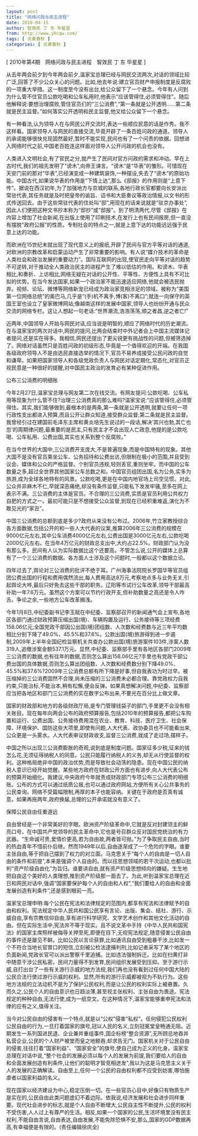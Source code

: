 ```yaml
---
layout: post
title: "网络问政与民主进程"
date: 2010-04-15
author: 智效民 丁 东 毕星星
from: http://www.yhcqw.com/
tags: [ 炎黄春秋 ]
categories: [ 炎黄春秋 ]
---
```



[ 2010年第4期　网络问政与民主进程　智效民 丁 东 毕星星 ]


从去年两会前夕到今年两会前夕,温家宝总理已经与网民交流两次,对话的领域比较广泛,回答了不少公众关心的问题。比如,他去年说:建立官员财产申报制度是反腐败的一项重大举措。这一制度至今没有出台,给公众留下了一个悬念。今年有人问到为什么管不住官员公款吃喝和公车私用时,他表示“应该管得住,必须管得住”。随后他解释说:要想治理腐败,管住官员们的“三公消费”,“第一条就是公开透明……第二条就是民主监督。”如何落实公开透明和民主监督,他又给公众留下一个悬念。


有一种看法,认为领导人在与网民公开交流时,表达一些顺应民意的话是作秀。我不这样看。国家领导人与网民的直接交流,毕竟开辟了一条百姓问政的通道。领导人的承诺能够很快兑现固然最好,暂时不能实现,民间也有了一个问责的依据。回想进入网络时代之前,中国老百姓连这样面对领导人公开问政的机会也没有。


人类进入文明社会,有了官民之分,就产生了民间对官方问政的需求和冲动。早在上古时代,我们的祖先发明了“谤木”,向帝王谏言。“谤木”是“华表”的雏形。可惜现在天安门前的那对“华表”,已经演变成一种建筑装饰,一种摆设,失去了“谤木”的原始功能。中国古代,如果说华表的作用是“下情上达”,那么《邸报》的作用则是“上意下传”。据说在西汉初年,为了加强地方与京城的联系,各地行政长官都要向长安派出常驻代表,其任务就是及时把皇帝的谕旨、诏书和大臣奏议等政治情报,以文书的形式传送回去。由于这些常驻代表的住处叫“邸”,用现在的话来说就是“驻京办事处”,因此人们便把这种文书抄本称为“邸抄”或“邸报”。到了明清两代,尽管《邸报》在内容上增加了社会新闻,在出版上使用了印刷技术,在发行上也有民间报房,但一直没有摆脱“政府公报”的性质。专制社会的特点之一,就是上意下达的功能远远强于民意上达的功能。


而欧洲在15世纪末就出现了现代意义上的报纸,开辟了民间与官方平等对话的通道,对欧洲的宗教改革和启蒙运动产生了非常重要的影响。有人说“媒介技术的革命是人类社会和政治发展的重要动力”。国际互联网的出现,使官民走向平等对话的趋势不可逆转,对于推动全人类政治民主的进程产生了难以低估的作用。和谤木、华表相比,和奏折、上访相比,网络无疑在对话的公开性、平等性、方便性上具有不可比拟的优势。在当今发达国家,如果一个政治家不能迅速适应网络,他就会被选民抛弃。视频、论坛、微博等网络新宠已经成为政治家竞相涉足的领域。被称为“美国第一位网络总统”的奥巴马,几乎是“(手)机不离手,博(客)不离口”;就连一向保守的英国王室也设立了皇家微博网站;像越南这样的发展中国家,领导人也纷纷开通与民众交流的网络专栏。这让人想起一句老话:“世界潮流,浩浩荡荡,顺之者昌,逆之者亡!”


近两年,中国领导人开始与网民对话,应当说是明智的,顺应了网络时代的历史潮流。在与温家宝的两次对话中,网民的提问,比两会结束时中外记者会上中国主流媒体记者提问,还是实在得多。我相信,网民还提出了更尖锐更有挑战性的问题,但被筛选掉了。网络对话虽然只是百姓问政的初级形态,毕竟是一个值得欢迎的开端。在我国各级政府领导人不是由选民直接选举的情况下,官员不易养成接受公民问政的自觉和谦卑。如果把国家领导人和各级党政负责人与网民对话定期化,常态化,对官员正视民意是一种很好的提醒,对中国民主政治的发育必有某种促进作用。

公布三公消费的明细账


今年2月27日,温家宝总理与网友第二次在线交流。有网友提问:公款吃喝、公车私用等现象为什么管不住?治理三公消费真的那么难吗?温家宝说:“应该管得住,必须管得住。其实,我们能够做到,最根本的是两条,第一条就是公开透明,就要让任何一项行政性支出都进入预算,而且公开让群众知道,接受群众监督;第二条就是民主监督。我曾经引过在建国前毛泽东主席和黄炎培先生说过的一段话,解决‘其兴也勃,其亡也忽’的周期律问题,最重要的是民主,只有民主才不会出现人亡政息,他提的是公款吃喝、公车私用、公费出国,其实也关系到整个反腐败。”


在当今世界的大国中,三公消费开支庞大,不是普遍现象,而是中国特有的现象。其他大国不是没有官员乘坐公车、公务招待和公费出访,但限制在极小的范围,并且受到议会、媒体和公众的严格监督。个别官员违规,轻则丢官,重则坐牢。而中国的公车数量之多,超过全世界其他国家公车总数之和。中国官员组团出国,名为公务,实多为旅游,成为全球各地特有的风景。公款吃喝,更是在中国内地官场上司空见惯。对此,公众并非麻木不仁,早就深恶痛绝,却没有条件监督,只能私下发发牢骚,至多在网上表示不满。三公消费的主体是官员。不合理的三公消费,实质是官员利用公共权力自肥的方式之一。最初可能只是不想接受公众监督,到现在已经积重难返,演化为不敢见光的“家丑”。


中国三公消费的总额到底是多少?政府从来没有公布过。2006年,竹立家教授综合各方面数据,包括公开的和一些人大代表的议案,推算2006年三公消费的规模在9000亿元左右,其中公车消费4000亿元左右,公费出国是3000亿元左右,公款吃喝2000亿元左右。在当年4万亿元的财政总支出中,大约占22.5%。财政部门认为没有那么多。民间有人认为实际数据比这个还要高。不管怎么说,公开的媒体上总算有了一个三公消费的数据。各方面人士涉及这个问题时,一般都以这个数据立论。


四年过去了,舆论对三公消费的批评不绝于耳。广州海事法院院长罗国华等官员组团公费出国的行程和费用偶然流出,每人费用高达8万元,考察地点多与业务无关,引起舆论大哗,最后只好免去这些干部的职务。辽阳等市试行公车改革,领导干部最高补助一年7.6万元。虽然这个方案可以节约行政开支,但补助数量之高还是令人咋舌。争论之余,一些地方公车改革搁浅。


今年1月8日,中纪委副书记李玉赋在中纪委、监察部召开的新闻通气会上宣布,各地区各部门通过财政预算压缩出国(境)、车辆购置及运行、公务接待等三项经费158.06亿元;全国党政干部因公出国(境)团组数、人次数和经费数与近三年平均数相比分别下降了49.0%、45.5%和37.6%。公款出国(境)旅游得到进一步遏制,2009年上半年全国纪检监察机关共查办公款出国(境)旅游案件103件,涉案人数319人,追缴涉案金额537.1万元。显然,中纪委、监察部手里有各地区各部门2009年三公消费的数据,也有往年的数据,否则怎么算出158.06亿元?手里也有党政干部公费出国的具体数据,否则怎么算出团组数、人次数和经费数分别下降49.0%、45.5%和37.6%?2009年三公消费总额有所下降是好事,但自我表功为时过早。被压缩掉的三公消费固然不合理,尚未压缩的三公消费未必都合理。靠党政权力自我约束,只能治标,不能治本,稍有松懈,便会反弹。如果真想解决问题,中纪委、监察部应当把各地区和部门三公消费的实在数字公布出来,不要光在百分比上做文章。


国家的财政部和地方的各级财政厅局,是专门管理钱袋子的部门,手里更不会没有相关账目。现在每年向两会公布的政府预算报告,包括2010年的预算报告,都把公车购置和运行、公费出国、公务接待费用混在农业、教育、科技、医疗卫生、社会保障、环境保护、国防这些大项里,即使有问题,人大代表、政协委员也不可能看出来,公众更是一头雾水。人大代表审议财政收支,监督三公消费,就成了走过场,摆样子。


中国之所以出现三公消费膨胀的奇观,说到底是制度问题。国家征多少税,征来的钱怎么花,无须征得纳税人的同意。公民只能履行纳税人的义务,却无从行使监督的权利。这种格局绝非中国的政治优势,而是导致社会动荡的隐患。现在中国公民的纳税人意识已经开始觉醒。某些地方政府在财政公开方面也有进步,向人大代表公布的预算开始细化。我建议,中央政府今年就责成财政部门专项公布三公消费的明细账。公布的方式可以通过纸质公报,也可以通过政府网站,方便所有关心公共事务的公民查询。网络不受篇幅限制,再厚的本子也能容纳。关键在于政府是否真有诚意。如果再拖两年,政府换届,总理的公开承诺就没有意义了。

保障公民自由任重道远


自由曾经是一个非常美好的字眼。欧洲资产阶级革命中,它就是反对封建领主的鲜亮口号。在中国共产党领导的民主革命中,它也是号召群众反对国民党统治的有力武器。“生命诚可贵,爱情价更高,若为自由故,两者皆可抛。”为了争取民主自由,当时的热血青年不惜前仆后继。然而1949年以后,自由逐渐成了一个危险的字眼。谁要主张自由,等于把自己摆到了权力的对立面。马克思关于“每个人的自由是一切人自由的条件和前提”,本来是强调个人自由的。而以往思想领域的若干次运动,也都以批判“资产阶级自由化”为旨归。谁要讲自由,就有资产阶级思想倾向的嫌疑。生生地把自由这个美好的人类理想,推到资产阶级那一面去了。为此,听到温家宝总理在近日和网民对话中,强调“国家要保护每个人的自由和人权”,“我们要给人的自由和全面发展创造有利条件”,还是感到眼前一亮。


温家宝总理申明:每个公民在宪法和法律规定的范围内,都享有宪法和法律赋予的自由和权利。宪法规定中华人民共和国公民享有言论、出版、集会、结社、游行、示威自由,享有宗教信仰自由,享有进行科学研究、文学艺术创作和其他文化活动的自由。但在实际生活中,宪法并不等于现实。且不说文革中手持《中华人民共和国宪法》的国家主席照样被侮辱关押至死,即便在目下,无视宪法规定,随意侵害公民自由的事件还是屡见不鲜。比如公民以言论获罪,比如通讯自由受到粗暴干涉,比如发一个不符合当地长官胃口的短信,立刻被公检法逮捕判刑,比如记者采写了某个地区的负面新闻,党政长官可以派出警察千里追捕。比如违法强制拆迁。比如在扫黄打非中随意干涉公民私密。民间力量得不到发育,民间组织发展受到压抑。至于游行示威,自打出台了一些有关游行示威的地方法规,我们再也没有看到过任何中国大陆的公民合法行使过游行示威的权利。显然,所有的游行示威都被视为不轨行为。这些地方法规的立法动机不是为了保护公民权利,而是让公民的权利实际上被悬置。久而久之,公民个人的自由意识也日趋淡薄,甚至视主张权利、主张自由为畏途。宪法规定的种种自由,无法行使,成为一纸空文。在这种情况下,温家宝能够重申宪法和法律的应有之义,值得关注。


当今对公民自由的侵害有一个特点,就是以“公权”侵害“私权”。任何侵犯公民权利公民自由的行为,一旦打着国家的旗号,冠以人民的名义,立刻冠冕堂皇畅通无阻。近期发生一系列国进民退、企业兼并重组事件,国企标榜“整合资源”,无所顾忌地吞并私营企业,公民的个人财产被堂而皇之地鲸吞,却求告无门。国家机关对于公民自由的侵害,往往打着“国家利益”、“国家安全”的旗号,使自己成为正义的化身。温家宝总理在对话中说,“整个社会的发展必须以每个人的发展为前提,我们要给人的自由和全面发展创造有利条件,让他们的聪明才智竞相迸发”,我以为这是马克思主义关于人的发展的正确解读。自由至上,任何一个公民的自由权利都不应受到妨害,哪怕施虐者以国家利益的名义。


现在国家以经济建设为中心,稳定压倒一切。在一些官员心目中,好像只有物质生产是实在的,公民自由此类问题虚幻不着边际。依我说,经济发展和社会进步同样重要。现代社会进步的标志,就是个人自由不断增大,公民自主性不断提升,公民的权利不受伤害,人人过上有尊严的生活。相反,如果一个国家的公民,生活环境里没有民主权利,不能自由言说,自由表达,自由发展,不能免除恐惧不安,那么,国家的GDP数据再高,有幸福便是有限的。(责任编辑徐庆全)


